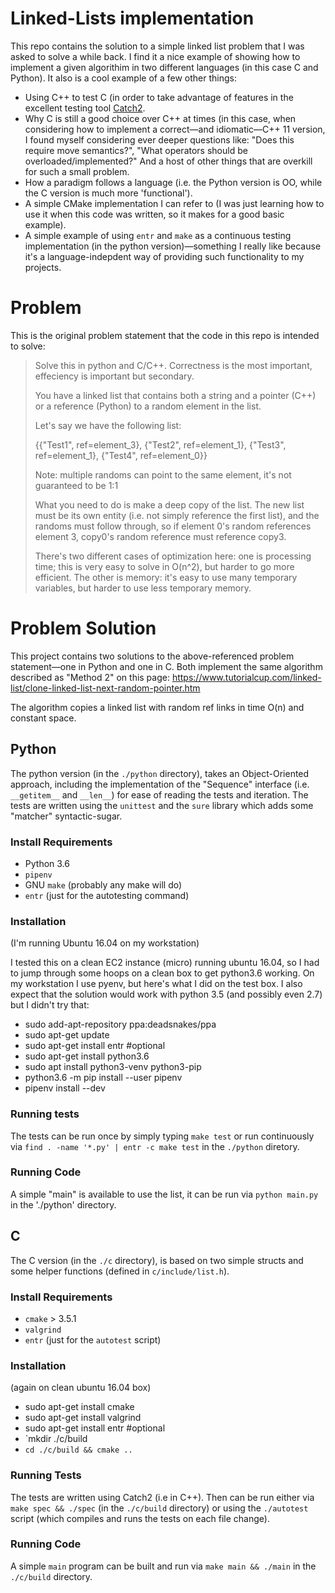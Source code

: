 # Linked-Lists implementation

This repo contains the solution to a simple linked list problem that I was asked to solve a while back. I find it a nice example of showing how to implement a given algorithim in two different languages (in this case C and Python). It also is a cool example of a few other things:

* Using C++ to test C (in order to take advantage of features in the excellent testing tool [Catch2](https://github.com/catchorg/Catch2).
* Why C is still a good choice over C++ at times (in this case, when considering how to implement a correct&mdash;and idiomatic&mdash;C++ 11 version, I found myself considering ever deeper questions like: "Does this require move semantics?", "What operators should be overloaded/implemented?" And a host of other things that are overkill for such a small problem.
* How a paradigm follows a language (i.e. the Python version is OO, while the C version is much more 'functional').
* A simple CMake implementation I can refer to (I was just learning how to use it when this code was written, so it makes for a good basic example).
* A simple example of using `entr` and `make` as a continuous testing implementation (in the python version)&mdash;something I really like because it's a language-indepdent way of providing such functionality to my projects.

# Problem

This is the original problem statement that the code in this repo is intended to solve:

<blockquote>
Solve this in python and C/C++. Correctness is the most important, effeciency is important but secondary.

You have a linked list that contains both a string and a pointer (C++) or a reference (Python) to 
a random element in the list.

Let's say we have the following list:

{{"Test1", ref=element_3}, {"Test2", ref=element_1}, {"Test3", ref=element_1}, {"Test4", ref=element_0}}

Note: multiple randoms can point to the same element, it's not guaranteed to be 1:1

What you need to do is make a deep copy of the list. The new list must be its own entity 
(i.e. not simply reference the first list), and the randoms must follow through, so 
if element 0's random references element 3, copy0's random reference must reference copy3.

There's two different cases of optimization here: one is processing time; this is very easy to 
solve in O(n^2), but harder to go more efficient. The other is memory: it's easy to use many temporary 
variables, but harder to use less temporary memory.
</blockquote>

# Problem Solution
This project contains two solutions to the above-referenced problem statement&mdash;one in Python and one in C. Both implement the same algorithm described as "Method 2" on this page:
https://www.tutorialcup.com/linked-list/clone-linked-list-next-random-pointer.htm

The algorithm copies a linked list with random ref links in time O(n) and constant space.

## Python
The python version (in the `./python` directory), takes an Object-Oriented approach, including the implementation of the "Sequence" interface (i.e. `__getitem__` and `__len__`) for ease of reading the tests and iteration. The tests are written using the `unittest` and the  `sure` library which adds some "matcher" syntactic-sugar.

### Install Requirements

* Python 3.6
* `pipenv`
* GNU `make` (probably any make will do)
* `entr` (just for the autotesting command)

### Installation
(I'm running Ubuntu 16.04 on my workstation)

I tested this on a clean EC2 instance (micro) running ubuntu 16.04, so I had to jump through some hoops on a clean box to get python3.6 working. On my workstation I use pyenv, but here's what I did on the test box. I also expect that the solution would work with python 3.5 (and possibly even 2.7) but I didn't try that:

* sudo add-apt-repository ppa:deadsnakes/ppa
* sudo apt-get update
* sudo apt-get install entr #optional
* sudo apt-get install python3.6
* sudo apt install python3-venv python3-pip
* python3.6 -m pip install --user pipenv
* pipenv install --dev


### Running tests

The tests can be run once by simply typing `make test` or run continuously via `find . -name '*.py' | entr -c make test` in the `./python` diretory.

### Running Code
A simple "main" is available to use the list, it can be run via `python main.py` in the './python' directory.

## C

The C version (in the `./c` directory), is based on two simple structs and some helper functions (defined in `c/include/list.h`).

### Install Requirements

* `cmake` > 3.5.1 
* `valgrind`
* `entr` (just for the `autotest` script)

### Installation
(again on clean ubuntu 16.04 box)

* sudo apt-get install cmake
* sudo apt-get install valgrind
* sudo apt-get install entr #optional
* `mkdir ./c/build
* `cd ./c/build && cmake ..`

### Running Tests

The tests are written using Catch2 (i.e in C++). Then can be run either via `make spec && ./spec` (in the `./c/build` directory) or using the `./autotest` script (which compiles and runs the tests on each file change).


### Running Code

A simple `main` program can be built and run via `make main && ./main` in the `./c/build` directory.
